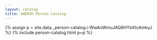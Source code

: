 ```yaml
---
layout: catalog
title: SWERIK Person Catalog
---
```

{% assign p = site.data._person-catalog.i-WwAxWmuJAQ8HYbXtcAmkyJ %}
{% include person-catalog.html p=p %}

